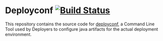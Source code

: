 # Deployconf [![Build Status](https://travis-ci.org/polagoab/deployconf.svg?branch=master)](https://travis-ci.org/polagoab/deployconf)

This repository contains the source code for [deployconf](http://www.polago.org/deployconf), a Command Line Tool
used by Deployers to configure java artifacts for the actual deployment environment.
